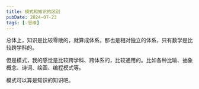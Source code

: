 ```yaml
---
title: 模式和知识的区别
pubDate: 2024-07-23
tags: [💡思维]
---
```


总体上，知识是比较零散的，就算成体系，那也是相对独立的体系，只有数学是比较跨学科的。

但是模式，我的感觉是比较跨学科、跨体系的，比较通用的。比如各种比喻、抽象概念、诗词、绘画、编程模式等。

模式可以算是知识的知识吧。

